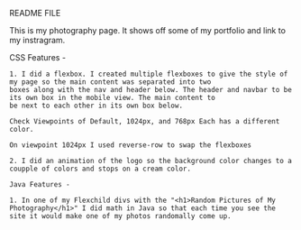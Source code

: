 README FILE

This is my photography page. It shows off some of my portfolio and link to my instragram. 

CSS Features - 

	1. I did a flexbox. I created multiple flexboxes to give the style of my page so the main content was separated into two 
	boxes along with the nav and header below. The header and navbar to be its own box in the mobile view. The main content to 
	be next to each other in its own box below.

    Check Viewpoints of Default, 1024px, and 768px Each has a different color.

    On viewpoint 1024px I used reverse-row to swap the flexboxes
	
	2. I did an animation of the logo so the background color changes to a coupple of colors and stops on a cream color.
	
	Java Features - 
	
	1. In one of my Flexchild divs with the "<h1>Random Pictures of My Photography</h1>" I did math in Java so that each time you see the 
	site it would make one of my photos randomally come up.